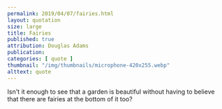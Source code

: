```yaml
---
permalink: 2019/04/07/fairies.html
layout: quotation
size: large
title: Fairies
published: true
attribution: Douglas Adams
publication: 
categories: [ quote ]
thumbnail: "/img/thumbnails/microphone-420x255.webp"
alttext: quote
---
```


Isn't it enough to see that a garden is beautiful without 
having to believe that there are fairies at the bottom of it too?
